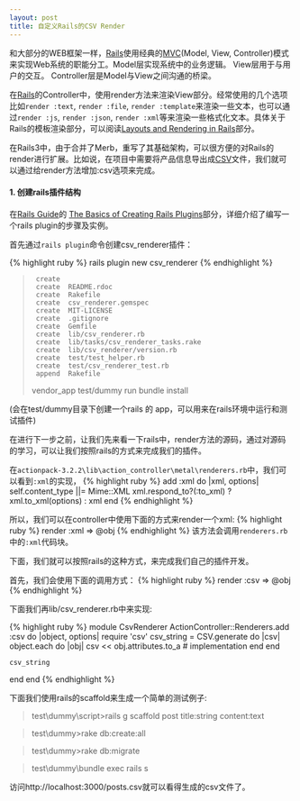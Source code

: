 ```yaml
---
layout: post
title: 自定义Rails的CSV Render
---
```


和大部分的WEB框架一样，[Rails]使用经典的[MVC](Model, View, Controller)模式来实现Web系统的职能分工。Model层实现系统中的业务逻辑。 View层用于与用户的交互。 Controller层是Model与View之间沟通的桥梁。

在[Rails]的Controller中，使用render方法来渲染View部分。经常使用的几个选项比如`render :text`, `render :file`, `render :template`来渲染一些文本，也可以通过`render :js`, `render :json`, `render :xml`等来渲染一些格式化文本。具体关于Rails的模板渲染部分，可以阅读[Layouts and Rendering in Rails](http://guides.rubyonrails.org/layouts_and_rendering.html)部分。

在Rails3中，由于合并了Merb，重写了其基础架构，可以很方便的对Rails的render进行扩展。比如说，在项目中需要将产品信息导出成[CSV]文件，我们就可以通过给render方法增加:csv选项来完成。

#### 1. 创建rails插件结构
在[Rails Guide](http://guides.rubyonrails.org/index.html)的
[The Basics of Creating Rails Plugins](http://guides.rubyonrails.org/plugins.html)部分，详细介绍了编写一个rails plugin的步骤及实例。

首先通过`rails plugin`命令创建csv_renderer插件：

{% highlight ruby %}
rails plugin new csv_renderer
{% endhighlight %}

>      create
>      create  README.rdoc
>      create  Rakefile
>      create  csv_renderer.gemspec
>      create  MIT-LICENSE
>      create  .gitignore
>      create  Gemfile
>      create  lib/csv_renderer.rb
>      create  lib/tasks/csv_renderer_tasks.rake
>      create  lib/csv_renderer/version.rb
>      create  test/test_helper.rb
>      create  test/csv_renderer_test.rb
>      append  Rakefile
>  vendor_app  test/dummy
>         run  bundle install

(会在test/dummy目录下创建一个rails 的 app，可以用来在rails环境中运行和测试插件)

在进行下一步之前，让我们先来看一下rails中，render方法的源码，通过对源码的学习，可以让我们按照rails的方式来完成我们的插件。

在`actionpack-3.2.2\lib\action_controller\metal\renderers.rb`中，我们可以看到`:xml`的实现，
{% highlight ruby %}
add :xml do |xml, options|
  self.content_type ||= Mime::XML
  xml.respond_to?(:to_xml) ? xml.to_xml(options) : xml
end
{% endhighlight %}

所以，我们可以在controller中使用下面的方式来render一个xml:
{% highlight ruby %}
render :xml => @obj
{% endhighlight %}
该方法会调用`renderers.rb`中的`:xml`代码块。

下面，我们就可以按照rails的这种方式，来完成我们自己的插件开发。

首先，我们会使用下面的调用方式：
{% highlight ruby %}
render :csv => @obj
{% endhighlight %}

下面我们再lib/csv_renderer.rb中来实现:

{% highlight ruby %}
module CsvRenderer
  ActionController::Renderers.add :csv do |object, options|
    require 'csv'
    csv_string = CSV.generate do |csv|
      object.each do |obj|
        csv << obj.attributes.to_a # implementation
      end
    end

    csv_string
  end
end
{% endhighlight %}

下面我们使用rails的scaffold来生成一个简单的测试例子:
> test\dummy\script>rails g scaffold post title:string content:text

> test\dummy>rake db:create:all

> test\dummy>rake db:migrate

> test\dummy\bundle exec rails s

访问http://localhost:3000/posts.csv就可以看得生成的csv文件了。



















[Rails]: http://rubyonrails.org/
[MVC]: http://baike.baidu.com/view/739359.htm
[CSV]: http://baike.baidu.com/view/468993.htm